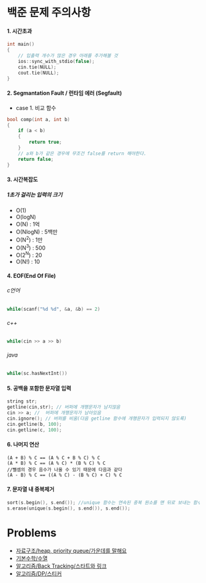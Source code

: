 # 백준 문제 주의사항

#### 1. 시간초과

```cpp
int main()
{
	// 입출력 개수가 많은 경우 아래를 추가해볼 것
	ios::sync_with_stdio(false);
	cin.tie(NULL);
	cout.tie(NULL);
}  
```
#### 2. Segmantation Fault / 런타임 에러 (Segfault)
* case 1. 비교 함수
```cpp
bool comp(int a, int b)
{
	if (a < b)
	{
		return true;
	}
	// a와 b가 같은 경우에 무조건 false를 return 해야한다.
	return false;
}
```

#### 3. 시간복잡도

##### 1초가 걸리는 입력의 크기
* O(1)
* O(logN)
* O(N) : 1억
* O(NlogN) : 5백만
* O(N<sup>2</sup>) : 1만
* O(N<sup>3</sup>) : 500
* O(2<sup>N</sup>) : 20
* O(N!) : 10

#### 4. EOF(End Of File)
###### c언어
```c
while(scanf("%d %d", &a, &b) == 2)
```
###### c++
```cpp
while(cin >> a >> b)
```
###### java
```c
while(sc.hasNextInt())
```

#### 5. 공백을 포함한 문자열 입력
```cpp
string str;
getline(cin,str); // 버퍼에 개행문자가 남지않음
cin >> a; //  버퍼에 개행문자가 남아있음
cin.ignore(); // 버퍼를 비움(다음 getline 함수에 개행문자가 입력되지 않도록)
cin.getline(b, 100);
cin.getline(c, 100);
```
#### 6. 나머지 연산
```
(A + B) % C == (A % C + B % C) % C
(A * B) % C == (A % C) * (B % C) % C
//뺄셈의 경우 음수가 나올 수 있기 때문에 다음과 같다
(A - B) % C == ((A % C) - (B % C) + C) % C
```

#### 7. 문자열 내 중복제거
```cpp
sort(s.begin(), s.end()); //unique 함수는 연속된 중복 원소를 맨 뒤로 보내는 함수이므로 반드시 정렬을 해준다.
s.erase(unique(s.begin(), s.end()), s.end());
```
# Problems
* [자료구조/heap, priority queue/가운데를 말해요](/BackJoon/DataStructure/1665.md)
* [기본수학/수열](/BackJoon/Math/2575.md)
* [알고리즘/Back Tracking/스타트와 링크](/BackJoon/Algorithm/14889.md)
* [알고리즘/DP/스티커](/BackJoon/Algorithm/9465.md)
